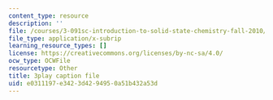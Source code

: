 ```yaml
---
content_type: resource
description: ''
file: /courses/3-091sc-introduction-to-solid-state-chemistry-fall-2010/e0311197e3423d4294950a51b432a53d_U_dpm7SCIpg.srt
file_type: application/x-subrip
learning_resource_types: []
license: https://creativecommons.org/licenses/by-nc-sa/4.0/
ocw_type: OCWFile
resourcetype: Other
title: 3play caption file
uid: e0311197-e342-3d42-9495-0a51b432a53d
---
```


